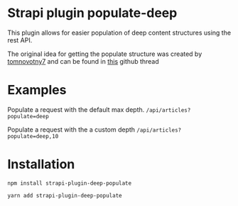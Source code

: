 # Strapi plugin populate-deep
This plugin allows for easier population of deep content structures using the rest API.

The original idea for getting the populate structure was created by [tomnovotny7](https://github.com/tomnovotny7) and can be found in [this](https://github.com/strapi/strapi/issues/11836) github thread


# Examples

Populate a request with the default max depth.
`/api/articles?populate=deep`

Populate a request with the a custom depth
`/api/articles?populate=deep,10`

# Installation

`npm install strapi-plugin-deep-populate`

`yarn add strapi-plugin-deep-populate`
